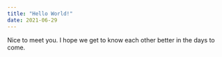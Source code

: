 ```yaml
---
title: "Hello World!"
date: 2021-06-29
---
```



Nice to meet you. I hope we get to know each other better in the days to come.
